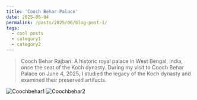 ```yaml
---
title: 'Cooch Behar Palace'
date: 2025-06-04
permalink: /posts/2025/06/blog-post-1/
tags:
  - cool posts
  - category1
  - category2
---
```


> Cooch Behar Rajbari: A historic royal palace in West Bengal, India, once the seat of the Koch dynasty. During my visit to Cooch Behar Palace on June 4, 2025, I studied the legacy of the Koch dynasty and examined their preserved artifacts.

![Coochbehar1](https://github.com/user-attachments/assets/add34807-5f1d-4326-9ff9-8948b35da38d)
![Coochbehar2](https://github.com/user-attachments/assets/49938b36-d1e7-4610-b29a-100b025e4845)
